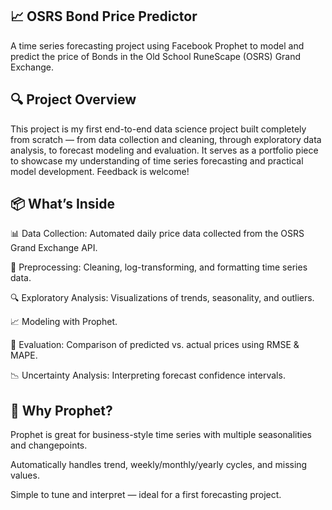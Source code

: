 ## 📈 OSRS Bond Price Predictor
A time series forecasting project using Facebook Prophet to model and predict the price of Bonds in the Old School RuneScape (OSRS) Grand Exchange.

## 🔍 Project Overview
This project is my first end-to-end data science project built completely from scratch — from data collection and cleaning, through exploratory data analysis, to forecast modeling and evaluation. It serves as a portfolio piece to showcase my understanding of time series forecasting and practical model development. Feedback is welcome!

## 📦 What’s Inside
📊 Data Collection: Automated daily price data collected from the OSRS Grand Exchange API.

🧹 Preprocessing: Cleaning, log-transforming, and formatting time series data.

🔍 Exploratory Analysis: Visualizations of trends, seasonality, and outliers.

📈 Modeling with Prophet.

🧪 Evaluation: Comparison of predicted vs. actual prices using RMSE & MAPE.

📉 Uncertainty Analysis: Interpreting forecast confidence intervals.


## 🧠 Why Prophet?
Prophet is great for business-style time series with multiple seasonalities and changepoints.

Automatically handles trend, weekly/monthly/yearly cycles, and missing values.

Simple to tune and interpret — ideal for a first forecasting project.

